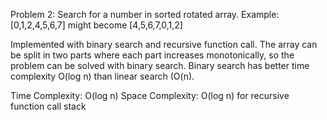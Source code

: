 Problem 2:
Search for a number in sorted rotated array. Example: [0,1,2,4,5,6,7] might become [4,5,6,7,0,1,2]

Implemented with binary search and recursive function call.
The array can be split in two parts where each part increases monotonically, so the problem can be solved with binary search.
Binary search has better time complexity O(log n) than linear search (O(n).

Time Complexity: O(log n)
Space Complexity: O(log n) for recursive function call stack
